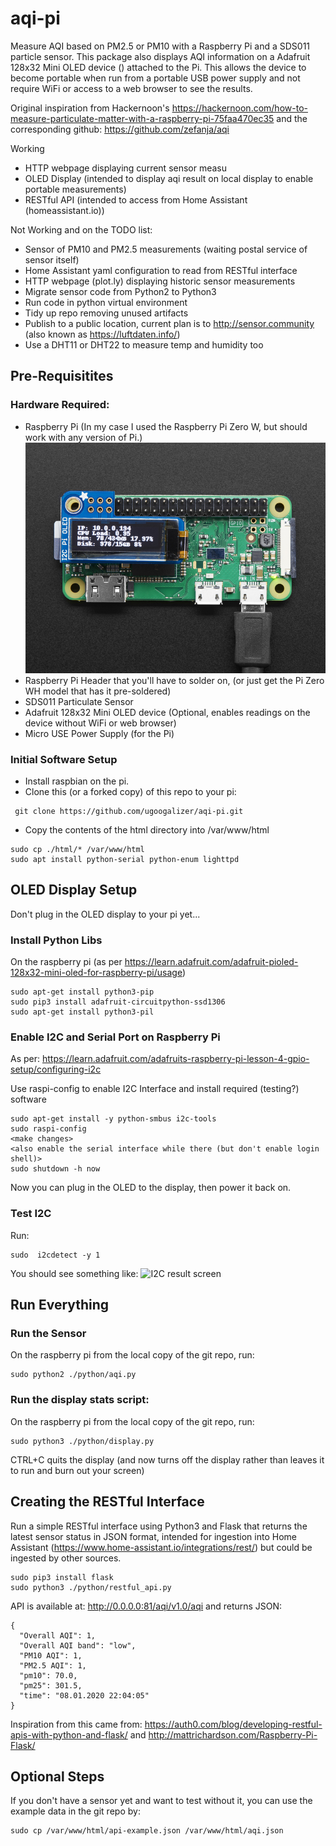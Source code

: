 # aqi-pi
Measure AQI based on PM2.5 or PM10 with a Raspberry Pi and a SDS011 particle sensor. 
This package also displays AQI information on a Adafruit 128x32 Mini OLED device () attached to the Pi. This allows the device to become portable when run from a portable USB power supply and not require WiFi or access to a web browser to see the results.



Original inspiration from Hackernoon's https://hackernoon.com/how-to-measure-particulate-matter-with-a-raspberry-pi-75faa470ec35 and the corresponding github: https://github.com/zefanja/aqi

Working
* HTTP webpage displaying current sensor measu
* OLED Display (intended to display aqi result on local display to enable portable measurements)
* RESTful API (intended to access from Home Assistant (homeassistant.io))

Not Working and on the TODO list: 
* Sensor of PM10 and PM2.5 measurements (waiting postal service of sensor itself)
* Home Assistant yaml configuration to read from RESTful interface
* HTTP webpage (plot.ly) displaying historic sensor measurements
* Migrate sensor code from Python2 to Python3
* Run code in python virtual environment
* Tidy up repo removing unused artifacts
* Publish to a public location, current plan is to http://sensor.community (also known as https://luftdaten.info/)
* Use a DHT11 or DHT22 to measure temp and humidity too


## Pre-Requisitites

### Hardware Required: 

* Raspberry Pi (In my case I used the Raspberry Pi Zero W, but should work with any version of Pi.)
  ![](./img/PiZeroOLED.jpg)
* Raspberry Pi Header that you'll have to solder on, (or just get the Pi Zero WH model that has it pre-soldered)
* SDS011 Particulate Sensor
* Adafruit 128x32 Mini OLED device (Optional, enables readings on the device without WiFi or web browser)
* Micro USE Power Supply (for the Pi)

### Initial Software Setup

* Install raspbian on the pi.
* Clone this (or a forked copy) of this repo to your pi: 
```
 git clone https://github.com/ugoogalizer/aqi-pi.git
```
* Copy the contents of the html directory into /var/www/html
```
sudo cp ./html/* /var/www/html
sudo apt install python-serial python-enum lighttpd
```

## OLED Display Setup

Don't plug in the OLED display to your pi yet...

### Install Python Libs
On the raspberry pi (as per https://learn.adafruit.com/adafruit-pioled-128x32-mini-oled-for-raspberry-pi/usage)
```
sudo apt-get install python3-pip
sudo pip3 install adafruit-circuitpython-ssd1306
sudo apt-get install python3-pil
```

### Enable I2C and Serial Port on Raspberry Pi
As per: https://learn.adafruit.com/adafruits-raspberry-pi-lesson-4-gpio-setup/configuring-i2c

Use raspi-config to enable I2C Interface and install required (testing?) software

```
sudo apt-get install -y python-smbus i2c-tools
sudo raspi-config
<make changes>
<also enable the serial interface while there (but don't enable login shell)>
sudo shutdown -h now
```

Now you can plug in the OLED to the display, then power it back on.

### Test I2C

Run: 
```
sudo  i2cdetect -y 1
```
You should see something like: 
![I2C result screen](https://cdn-learn.adafruit.com/assets/assets/000/074/057/medium800/adafruit_products_i2c.png?1554480832)

## Run Everything

### Run the Sensor

On the raspberry pi from the local copy of the git repo, run: 

```
sudo python2 ./python/aqi.py
```

### Run the display stats script: 

On the raspberry pi from the local copy of the git repo, run: 
```
sudo python3 ./python/display.py
```
CTRL+C quits the display (and now turns off the display rather than leaves it to run and burn out your screen)

## Creating the RESTful Interface

Run a simple RESTful interface using Python3 and Flask that returns the latest sensor status in JSON format, intended for ingestion into Home Assistant (https://www.home-assistant.io/integrations/rest/) but could be ingested by other sources.


```
sudo pip3 install flask
sudo python3 ./python/restful_api.py
```

API is available at: http://0.0.0.0:81/aqi/v1.0/aqi and returns JSON: 
```
{
  "Overall AQI": 1,
  "Overall AQI band": "low",
  "PM10 AQI": 1,
  "PM2.5 AQI": 1,
  "pm10": 70.0,
  "pm25": 301.5,
  "time": "08.01.2020 22:04:05"
}
```

Inspiration from this came from: https://auth0.com/blog/developing-restful-apis-with-python-and-flask/ and http://mattrichardson.com/Raspberry-Pi-Flask/


## Optional Steps

If you don't have a sensor yet and want to test without it, you can use the example data in the git repo by: 
```
sudo cp /var/www/html/api-example.json /var/www/html/aqi.json
```
